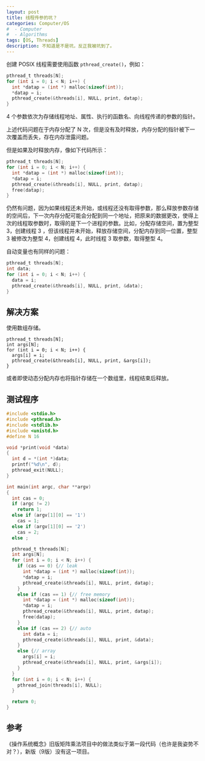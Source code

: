 ```yaml
---
layout: post
title: 线程传参的坑？
categories: Computer/OS
#  - Computer
#  - Algorithms
tags: [OS, Threads]
description: 不知道是不是坑，反正我被坑到了。
---
```


创建 POSIX 线程需要使用函数 `pthread_create()`，例如：

```c
pthread_t threads[N];
for (int i = 0; i < N; i++) {
  int *datap = (int *) malloc(sizeof(int));
  *datap = i;
  pthread_create(&threads[i], NULL, print, datap);
}
```

4 个参数依次为存储线程地址、属性、执行的函数名、向线程传递的参数的指针。

上述代码问题在于内存分配了 N 次，但是没有及时释放，内存分配的指针被下一次覆盖而丢失，存在内存泄露问题。

但是如果及时释放内存，像如下代码所示：

```c
pthread_t threads[N];
for (int i = 0; i < N; i++) {
  int *datap = (int *) malloc(sizeof(int));
  *datap = i;
  pthread_create(&threads[i], NULL, print, datap);
  free(datap);
}
```

仍然有问题，因为如果线程还未开始，或线程还没有取得参数，那么释放参数存储的空间后，下一次内存分配可能会分配到同一个地址，把原来的数据更改，使得上次的线程取参数时，取得的是下一个进程的参数。比如，分配存储空间，置为整型 3，创建线程 3 ，但该线程并未开始，释放存储空间，分配内存到同一位置，整型 3 被修改为整型 4，创建线程 4，此时线程 3 取参数，取得整型 4。

自动变量也有同样的问题：

```c
pthread_t threads[N];
int data;
for (int i = 0; i < N; i++) {
  data = i;
  pthread_create(&threads[i], NULL, print, &data);
}
```

## 解决方案

使用数组存储。

```
pthread_t threads[N];
int args[N];
for (int i = 0; i < N; i++) {
  args[i] = i;
  pthread_create(&threads[i], NULL, print, &args[i]);
}
```

或者即使动态分配内存也将指针存储在一个数组里，线程结束后释放。

## 测试程序
```c
#include <stdio.h>
#include <pthread.h>
#include <stdlib.h>
#include <unistd.h>
#define N 16

void *print(void *data)
{
  int d = *(int *)data;
  printf("%d\n", d);
  pthread_exit(NULL);
}

int main(int argc, char **argv)
{
  int cas = 0;
  if (argc != 2)
    return 1;
  else if (argv[1][0] == '1')
    cas = 1;
  else if (argv[1][0] == '2')
    cas = 2;
  else ;

  pthread_t threads[N];
  int args[N];
  for (int i = 0; i < N; i++) {
    if (cas == 0) {// leak
      int *datap = (int *) malloc(sizeof(int));
      *datap = i;
      pthread_create(&threads[i], NULL, print, datap);
    }
    else if (cas == 1) {// free memory
      int *datap = (int *) malloc(sizeof(int));
      *datap = i;
      pthread_create(&threads[i], NULL, print, datap);
      free(datap);
    }
    else if (cas == 2) {// auto
      int data = i;
      pthread_create(&threads[i], NULL, print, &data);
    }
    else {// array
      args[i] = i;
      pthread_create(&threads[i], NULL, print, &args[i]);
    }
  }
  for (int i = 0; i < N; i++) {
    pthread_join(threads[i], NULL);
  }

  return 0;
}
```

## 参考
《操作系统概念》旧版矩阵乘法项目中的做法类似于第一段代码（也许是我姿势不对？），新版（9版）没有这一项目。

